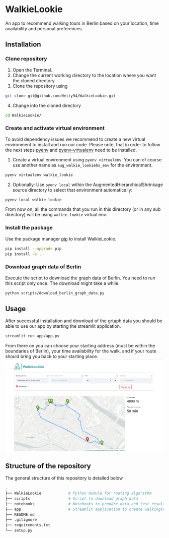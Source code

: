 # WalkieLookie
An app to recommend walking tours in Berlin based on your location, time availability and personal preferences.

## Installation

### Clone repository
1. Open the Terminal.
2. Change the current working directory to the location where you want the cloned directory
3. Clone the repository using
```bash
git clone git@github.com:Heity94/WalkieLookie.git
```
4. Change into the cloned directory
```bash
cd WalkieLookie/
```
### Create and activate virtual environment
To avoid dependency issues we recommend to create a new virtual environment to install and run our code. Please note, that in order to follow the next steps [pyenv](https://github.com/pyenv/pyenv) and [pyenv-virtualenv](https://github.com/pyenv/pyenv-virtualenv) need to be installed.
1. Create a virtual environment using `pyenv virtualenv`. You can of course use another name as `aug_walkie_lookiehs_env` for the environment.
```bash
pyenv virtualenv walkie_lookie
```
2. Optionally: Use `pyenv local` within the AugmentedHierarchicalShrinkage source directory to select that environment automatically:
```bash
pyenv local walkie_lookie
```
From now on, all the commands that you run in this directory (or in any sub directory) will be using `walkie_lookie` virtual env.

### Install the package
Use the package manager [pip](https://pip.pypa.io/en/stable/) to install WalkieLookie.
```bash
pip install --upgrade pip
pip install -e .
```

### Download graph data of Berlin
Execute the script to download the graph data of Berlin. You need to run this script only once. The download might take a while.
```bash
python scripts/download_berlin_graph_data.py
```

## Usage

After successful installation and download of the grtaph data you should be able to use our app by starting the streamlit application.
```bash
streamlit run app/app.py
```
From there on you can choose your starting address (must be within the boundaries of Berlin), your time availability for the walk, and if your route should bring you back to your starting place.
![Screenshot_Application](/app/Dashboard.png)



## Structure of the repository
The general structure of this repository is detailed below
```bash
.
├── WalkieLookie            # Python module for routing algorithm
├── scripts                 # Script to download graph data
├── notebooks               # Notebooks to prepare data and test results
├── app                     # Streamlit application to create walkingtours
├── README.md
├── .gitignore
├── requirements.txt
└── setup.py
```
